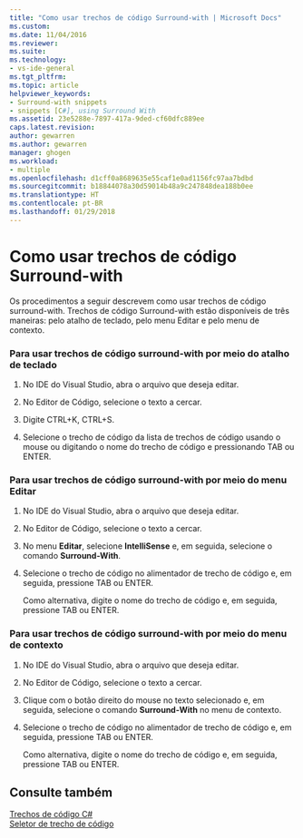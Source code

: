 ```yaml
---
title: "Como usar trechos de código Surround-with | Microsoft Docs"
ms.custom: 
ms.date: 11/04/2016
ms.reviewer: 
ms.suite: 
ms.technology:
- vs-ide-general
ms.tgt_pltfrm: 
ms.topic: article
helpviewer_keywords:
- Surround-with snippets
- snippets [C#], using Surround With
ms.assetid: 23e5288e-7897-417a-9ded-cf60dfc889ee
caps.latest.revision: 
author: gewarren
ms.author: gewarren
manager: ghogen
ms.workload:
- multiple
ms.openlocfilehash: d1cff0a8689635e55caf1e0ad1156fc97aa7bdbd
ms.sourcegitcommit: b18844078a30d59014b48a9c247848dea188b0ee
ms.translationtype: HT
ms.contentlocale: pt-BR
ms.lasthandoff: 01/29/2018
---
```

# <a name="how-to-use-surround-with-code-snippets"></a>Como usar trechos de código Surround-with
Os procedimentos a seguir descrevem como usar trechos de código surround-with. Trechos de código Surround-with estão disponíveis de três maneiras: pelo atalho de teclado, pelo menu Editar e pelo menu de contexto.  
  
### <a name="to-use-surround-with-code-snippets-through-keyboard-shortcut"></a>Para usar trechos de código surround-with por meio do atalho de teclado  
  
1.  No IDE do Visual Studio, abra o arquivo que deseja editar.  
  
2.  No Editor de Código, selecione o texto a cercar.  
  
3.  Digite CTRL+K, CTRL+S.  
  
4.  Selecione o trecho de código da lista de trechos de código usando o mouse ou digitando o nome do trecho de código e pressionando TAB ou ENTER.  
  
### <a name="to-use-surround-with-code-snippets-through-the-edit-menu"></a>Para usar trechos de código surround-with por meio do menu Editar  
  
1.  No IDE do Visual Studio, abra o arquivo que deseja editar.  
  
2.  No Editor de Código, selecione o texto a cercar.  
  
3.  No menu **Editar**, selecione **IntelliSense** e, em seguida, selecione o comando **Surround-With**.  
  
4.  Selecione o trecho de código no alimentador de trecho de código e, em seguida, pressione TAB ou ENTER.  
  
     Como alternativa, digite o nome do trecho de código e, em seguida, pressione TAB ou ENTER.  
  
### <a name="to-use-surround-with-code-snippets-through-the-context-menu"></a>Para usar trechos de código surround-with por meio do menu de contexto  
  
1.  No IDE do Visual Studio, abra o arquivo que deseja editar.  
  
2.  No Editor de Código, selecione o texto a cercar.  
  
3.  Clique com o botão direito do mouse no texto selecionado e, em seguida, selecione o comando **Surround-With** no menu de contexto.  
  
4.  Selecione o trecho de código no alimentador de trecho de código e, em seguida, pressione TAB ou ENTER.  
  
     Como alternativa, digite o nome do trecho de código e, em seguida, pressione TAB ou ENTER.  
  
## <a name="see-also"></a>Consulte também  
 [Trechos de código C#](../ide/visual-csharp-code-snippets.md)   
 [Seletor de trecho de código](../ide/reference/code-snippet-picker.md)